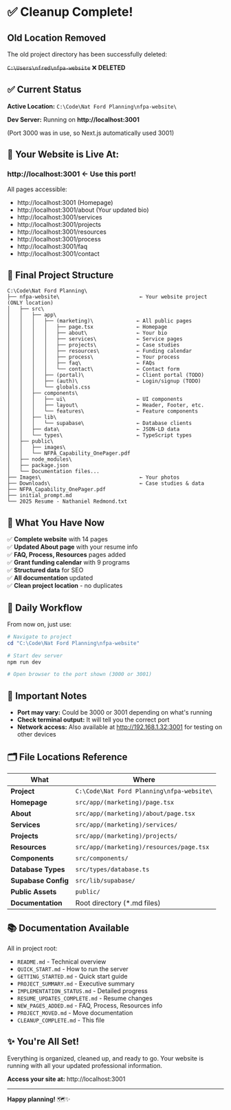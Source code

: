 # ✅ Cleanup Complete!

## Old Location Removed

The old project directory has been successfully deleted:

~~`C:\Users\nfred\nfpa-website`~~ ❌ **DELETED**

## ✅ Current Status

**Active Location:** `C:\Code\Nat Ford Planning\nfpa-website\`

**Dev Server:** Running on **http://localhost:3001**

(Port 3000 was in use, so Next.js automatically used 3001)

## 📍 Your Website is Live At:

### **http://localhost:3001** ← Use this port!

All pages accessible:
- http://localhost:3001 (Homepage)
- http://localhost:3001/about (Your updated bio)
- http://localhost:3001/services
- http://localhost:3001/projects
- http://localhost:3001/resources
- http://localhost:3001/process
- http://localhost:3001/faq
- http://localhost:3001/contact

## 🎯 Final Project Structure

```
C:\Code\Nat Ford Planning\
├── nfpa-website\                          ← Your website project (ONLY location)
│   ├── src\
│   │   ├── app\
│   │   │   ├── (marketing)\              ← All public pages
│   │   │   │   ├── page.tsx              ← Homepage
│   │   │   │   ├── about\                ← Your bio
│   │   │   │   ├── services\             ← Service pages
│   │   │   │   ├── projects\             ← Case studies
│   │   │   │   ├── resources\            ← Funding calendar
│   │   │   │   ├── process\              ← Your process
│   │   │   │   ├── faq\                  ← FAQs
│   │   │   │   └── contact\              ← Contact form
│   │   │   ├── (portal)\                 ← Client portal (TODO)
│   │   │   ├── (auth)\                   ← Login/signup (TODO)
│   │   │   └── globals.css
│   │   ├── components\
│   │   │   ├── ui\                       ← UI components
│   │   │   ├── layout\                   ← Header, Footer, etc.
│   │   │   └── features\                 ← Feature components
│   │   ├── lib\
│   │   │   └── supabase\                 ← Database clients
│   │   ├── data\                         ← JSON-LD data
│   │   └── types\                        ← TypeScript types
│   ├── public\
│   │   ├── images\
│   │   └── NFPA_Capability_OnePager.pdf
│   ├── node_modules\
│   ├── package.json
│   └── Documentation files...
├── Images\                                ← Your photos
├── Downloads\                             ← Case studies & data
├── NFPA_Capability_OnePager.pdf
├── initial_prompt.md
└── 2025 Resume - Nathaniel Redmond.txt
```

## 🎉 What You Have Now

✅ **Complete website** with 14 pages  
✅ **Updated About page** with your resume info  
✅ **FAQ, Process, Resources** pages added  
✅ **Grant funding calendar** with 9 programs  
✅ **Structured data** for SEO  
✅ **All documentation** updated  
✅ **Clean project location** - no duplicates  

## 🚀 Daily Workflow

From now on, just use:

```powershell
# Navigate to project
cd "C:\Code\Nat Ford Planning\nfpa-website"

# Start dev server
npm run dev

# Open browser to the port shown (3000 or 3001)
```

## 📝 Important Notes

- **Port may vary:** Could be 3000 or 3001 depending on what's running
- **Check terminal output:** It will tell you the correct port
- **Network access:** Also available at http://192.168.1.32:3001 for testing on other devices

## 🗂️ File Locations Reference

| What | Where |
|------|-------|
| **Project** | `C:\Code\Nat Ford Planning\nfpa-website\` |
| **Homepage** | `src/app/(marketing)/page.tsx` |
| **About** | `src/app/(marketing)/about/page.tsx` |
| **Services** | `src/app/(marketing)/services/` |
| **Projects** | `src/app/(marketing)/projects/` |
| **Resources** | `src/app/(marketing)/resources/page.tsx` |
| **Components** | `src/components/` |
| **Database Types** | `src/types/database.ts` |
| **Supabase Config** | `src/lib/supabase/` |
| **Public Assets** | `public/` |
| **Documentation** | Root directory (*.md files) |

## 📚 Documentation Available

All in project root:
- `README.md` - Technical overview
- `QUICK_START.md` - How to run the server
- `GETTING_STARTED.md` - Quick start guide
- `PROJECT_SUMMARY.md` - Executive summary
- `IMPLEMENTATION_STATUS.md` - Detailed progress
- `RESUME_UPDATES_COMPLETE.md` - Resume changes
- `NEW_PAGES_ADDED.md` - FAQ, Process, Resources info
- `PROJECT_MOVED.md` - Move documentation
- `CLEANUP_COMPLETE.md` - This file

## ✨ You're All Set!

Everything is organized, cleaned up, and ready to go. Your website is running with all your updated professional information.

**Access your site at:** http://localhost:3001

---

**Happy planning!** 🗺️✨

